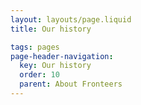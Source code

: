 ```yaml
---
layout: layouts/page.liquid
title: Our history

tags: pages
page-header-navigation:
  key: Our history
  order: 10
  parent: About Fronteers
---
```

